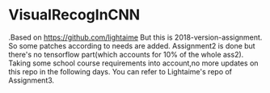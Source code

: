 # VisualRecogInCNN
 .Based on https://github.com/lightaime 
 But this is 2018-version-assignment.
 So some patches according to needs are added.
 Assignment2 is done but there's no tensorflow part(which accounts for 10% of the whole ass2).
 Taking some school course requirements into account,no more updates on this repo in the following days.
 You can refer to Lightaime's repo of Assignment3. 

